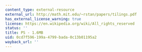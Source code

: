 ```yaml
---
content_type: external-resource
external_url: http://math.mit.edu/~rstan/papers/tilings.pdf
has_external_license_warning: true
license: https://en.wikipedia.org/wiki/All_rights_reserved
status: ''
title: PS - 1.6MB
uid: 0cd7f596-199a-4799-bada-0c13b01195a2
wayback_url: ''
---
```

